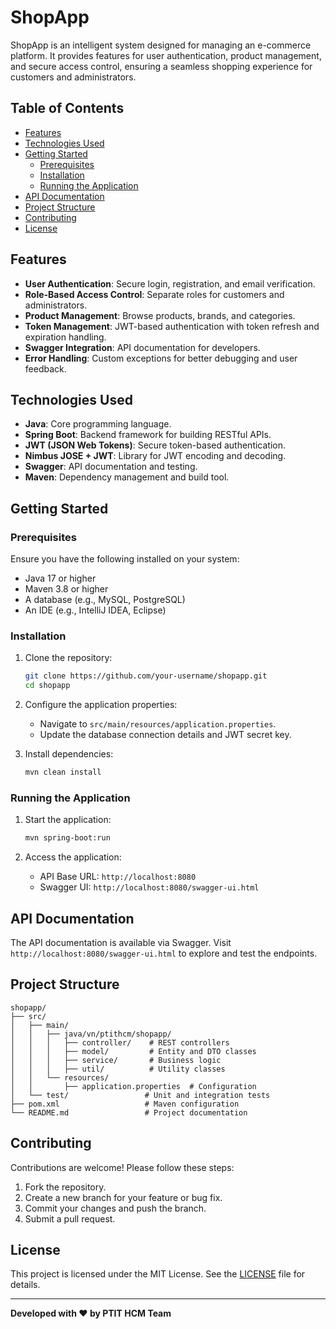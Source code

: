 # ShopApp

ShopApp is an intelligent system designed for managing an e-commerce platform. It provides features for user authentication, product management, and secure access control, ensuring a seamless shopping experience for customers and administrators.

## Table of Contents

- [Features](#features)
- [Technologies Used](#technologies-used)
- [Getting Started](#getting-started)
  - [Prerequisites](#prerequisites)
  - [Installation](#installation)
  - [Running the Application](#running-the-application)
- [API Documentation](#api-documentation)
- [Project Structure](#project-structure)
- [Contributing](#contributing)
- [License](#license)

## Features

- **User Authentication**: Secure login, registration, and email verification.
- **Role-Based Access Control**: Separate roles for customers and administrators.
- **Product Management**: Browse products, brands, and categories.
- **Token Management**: JWT-based authentication with token refresh and expiration handling.
- **Swagger Integration**: API documentation for developers.
- **Error Handling**: Custom exceptions for better debugging and user feedback.

## Technologies Used

- **Java**: Core programming language.
- **Spring Boot**: Backend framework for building RESTful APIs.
- **JWT (JSON Web Tokens)**: Secure token-based authentication.
- **Nimbus JOSE + JWT**: Library for JWT encoding and decoding.
- **Swagger**: API documentation and testing.
- **Maven**: Dependency management and build tool.

## Getting Started

### Prerequisites

Ensure you have the following installed on your system:

- Java 17 or higher
- Maven 3.8 or higher
- A database (e.g., MySQL, PostgreSQL)
- An IDE (e.g., IntelliJ IDEA, Eclipse)

### Installation

1. Clone the repository:
   ```bash
   git clone https://github.com/your-username/shopapp.git
   cd shopapp
   ```

2. Configure the application properties:
   - Navigate to `src/main/resources/application.properties`.
   - Update the database connection details and JWT secret key.

3. Install dependencies:
   ```bash
   mvn clean install
   ```

### Running the Application

1. Start the application:
   ```bash
   mvn spring-boot:run
   ```

2. Access the application:
   - API Base URL: `http://localhost:8080`
   - Swagger UI: `http://localhost:8080/swagger-ui.html`

## API Documentation

The API documentation is available via Swagger. Visit `http://localhost:8080/swagger-ui.html` to explore and test the endpoints.

## Project Structure

```
shopapp/
├── src/
│   ├── main/
│   │   ├── java/vn/ptithcm/shopapp/
│   │   │   ├── controller/    # REST controllers
│   │   │   ├── model/         # Entity and DTO classes
│   │   │   ├── service/       # Business logic
│   │   │   ├── util/          # Utility classes
│   │   └── resources/
│   │       ├── application.properties  # Configuration
│   └── test/                 # Unit and integration tests
├── pom.xml                   # Maven configuration
└── README.md                 # Project documentation
```

## Contributing

Contributions are welcome! Please follow these steps:

1. Fork the repository.
2. Create a new branch for your feature or bug fix.
3. Commit your changes and push the branch.
4. Submit a pull request.

## License

This project is licensed under the MIT License. See the [LICENSE](LICENSE) file for details.

---

**Developed with ❤️ by PTIT HCM Team**